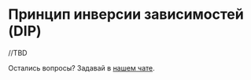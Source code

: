 # Принцип инверсии зависимостей (DIP)

//TBD

Остались вопросы? Задавай в [нашем чате](https://t.me/technicalexcellenceru).

